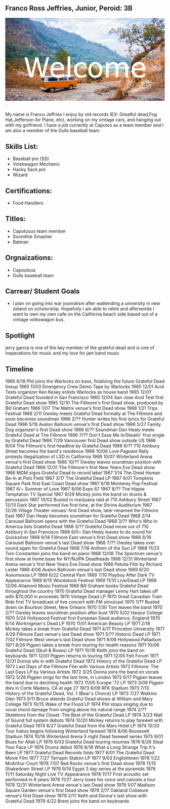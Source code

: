 ## Franco Ross Jeffries, Junior, Peroid: 3B
![Image Alt](https://github.com/swisscheese1010/ecsportfolio/blob/c7b531b70b7208ec2cec3b75778e60162df3a3a1/images/welcome.png).

My name is Franco Jeffries I enjoy by old records (EX: Greatful dead,Fog Hat,Jefferson Air Plane, etc), working on my vintage cars, and hanging out with my girlfriend. I have a job currently at Caputos as a team member and I am also a member of the Gulls baseball team. 

## Skills List:
- Baseball pro (SS) 
- Volskwagon Mechanic 
- Hacky Sack pro
- Wizard
## Certifications: 
- Food Handlers
## Titles: 
- Capotuous team member 
- Soomthie Smasher 
- Batman 
## Orgnaizations: 
- Capoutous
- Gulls baseball team
## Carrear/ Student Goals
- I plan on going into war jounralism after wattending a university in new  zeland on scholorship. Hopefully I am able to retire and afterwords I want to own my own cafe on the California beach side based out of a vintage volkswagon bus.
## Spotlight 
jerry garcia is one of the key member of the grateful dead and is one of insperations for music and my love for jam band music 
## Timeline 
1965	6/18	Phil joins the Warlocks on bass, finalizing the future Grateful Dead lineup
1965	11/03	Emergency Crew   Demo Tape by Warlocks
1965	12/01	Acid Tests organizer Ken Kesey enlists Warlocks as house band
1965	12/0?	Grateful Dead founded in San Francisco
1965	12/04	San Jose Acid Test first Grateful Dead show
1965	12/10	The Fillmore's first Dead show, produced by Bill Graham
1966	1/07	The Matrix venue's first Dead show
1966	1/21	Trips Festival
1966	2/11	Owsley meets Grateful Dead formally at The Fillmore and soon becomes soundman
1966	2/??	Hunter writes his first lyrics for Grateful Dead
1966	5/19	Avalon Ballroom venue's first Dead show
1966	5/27	Family Dog organizer's first Dead show
1966	6/??	Soundman Dan Healy meets Grateful Dead at The Fillmore
1966	7/??	Don't Ease Me In/Stealin' first single by Grateful Dead
1966	7/29	Vancouver first Dead show outside US
1966	9/04	The Fillmore's first headline by Grateful Dead
1966	9/??	710 Ashbury Street becomes the band's residence
1966	10/06	Love Pageant Rally protests illegalization of LSD in California
1966	10/07	Winterland Arena venue's first Dead show
1966	10/??	Owsley leaves soundman position with Grateful Dead
1966	12/31	The Fillmore's first New Years Eve Dead show
1966		MGM signs Grateful Dead to record label
1967	1/14	The Great Human Be-In at Polo Field
1967	3/17	The Grateful Dead   LP
1967	6/01	Tompkins Square Park first East Coast Dead show
1967	6/18	Monterey Pop Festival
1967	6/~	Summer of Love
1967	8/06	Expo 67
1967	8/??	The Hippie Temptation   TV Special
1967	9/29	Mickey joins the band on drums & percussion
1967	10/02	Busted in marijuana raid at 710 Ashbury Street
1967	12/13	Dark Star performed live first time, at the Shrine Auditorium
1967	12/26	Village Theater venues' first Dead show, later renamed the Fillmore East
1967		Dan Healy becomes soundman for Grateful Dead
1968	2/14	Carousel Ballroom opens with the Grateful Dead
1968	3/??	Who's Who In America lists Grateful Dead
1968	3/??	Grateful Dead move out of 710 Ashbury in San Francisco
1968	6/0~	Dan Healy leaves to do sound for Quicksilver
1968	6/14	Fillmore East venue's first Dead show
1968	6/19	Carousel Ballroom venue's last Dead show
1968	7/??	Owsley takes over sound again for Grateful Dead
1968	7/18	Anthem of the Sun   LP
1968	11/23	Tom Constanten joins the band on piano
1968	12/06	The Spectrum venue's first show at home base for NY/NJ/PA Deadheads
1968	12/31	Winterland Arena venue's first New Years Eve Dead show
1968		Petulia   Film by Richard Lester
1969	4/06	Avalon Ballroom venue's last Dead show
1969	6/20	Aoxomoxoa   LP
1969	6/22	Central Park
1969	7/10	Playboy After Dark   TV Appearance
1969	8/15	Woodstock Festival
1969	11/10	Live/Dead   LP
1969	12/06	Altamont Music Festival
1969		Bill Graham books Grateful Dead throughout the country
1970		Grateful Dead manager Lenny Hart takes off with $70,000 in proceeds
1970		Vintage Dead   LP
1970		Great Canadian Train Ride first TV broadcast of live concert with FM simulcast
1970	1/??	Busted down on Bourbon Street, New Orleans
1970	1/30	Tom leaves the band
1970	2/??	Owsley leaves soundman position after bust
1970	5/02	Harpur College
1970	5/24	Hollywood Festival first European Dead audience, England
1970	6/14	Workingman's Dead   LP
1970	11/01	American Beauty   LP
1971	2/18	Mickey takes a break from Grateful Dead
1971	4/17	Princeton University
1971	4/29	Fillmore East venue's last Dead show
1971	5/??	Historic Dead   LP
1971	7/02	Fillmore West venue's last Dead show
1971	8/06	Hollywood Palladium
1971	8/26	Pigpen takes a break from touring for health reasons
1971	10/06	Grateful Dead (Skull & Roses)   LP
1971	10/19	Keith joins the band on keyboards
1971	12/01	Pigpen returns to touring
1971	12/05	Felt Forum
1971	12/31	Donna sits in with Grateful Dead
1972		History of the Grateful Dead   LP
1972		Last Days of the Fillmore   Film with Various Artists
1972		Fillmore: The Last Days   LP by Various Artists
1972	3/25	Donna joins the band on vocals
1972	5/26	Pigpen sings for the last time, in London
1972	6/17	Pigpen leaves the band due to declining health
1972	11/05	Europe '72   LP
1973	3/08	Pigpen dies in Corte Madera, CA at age 27
1973	6/09	RFK Stadium
1973	7/13	History of the Grateful Dead, Vol. 1 (Bear's Choice)   LP
1973	7/27	Watkins Glen
1973	9/11	Bruce attends Grateful Dead shows at William and Mary College
1973	10/15	Wake of the Flood   LP
1974		Phil stops singing due to vocal chord damage from singing above his natural range
1974	2/??	Skeletons from the Closet: The Best of the Grateful Dead   LP
1974	3/23	Wall of Sound full system debuts
1974	10/20	Mickey returns to play farewell with Grateful Dead
1974	6/27	Grateful Dead from the Mars Hotel   LP
1974	10/20	Tour hiatus begins following Winterland farewell
1974	8/06	Roosevelt Stadium
1974	10/16	Winterland Arena 5 night Dead farewell series
1975	9/01	Blues for Allah   LP
1976	6/03	Grateful Dead touring resumes
1976	6/26	Steal Your Face   LP
1976		Drumz debut
1976	8/18	What a Long Strange Trip It's Been   LP
1977		Grateful Dead Records folds
1977	6/01	The Grateful Dead Movie   Film
1977	7/27	Terrapin Station   LP
1977	9/03	Englishtown
1978	1/22	McArthur Court
1978	7/07	Red Rocks venue's first Dead show
1978	11/15	Shakedown Street   LP
1978	9/14	Egypt 3 day series at the pyramids
1978	11/11	Saturday Night Live   TV Appearance
1978	11/17	First acoustic set performed in 8 years
1978	11/2?	Jerry loses his voice and cancels a tour
1978	12/31	Winterland Arena venue's last Dead show
1979	1/07	Madison Square Garden venue's first Dead show
1979	2/17	Oakland Coliseum venue's first Dead show
1979	2/17	Keith and Donna's last show with Grateful Dead
1979	4/22	Brent joins the band on keyboards
